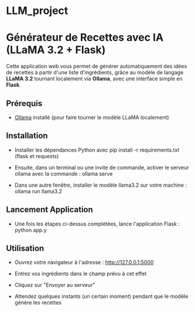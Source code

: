 # LLM_project

# Générateur de Recettes avec IA (LLaMA 3.2 + Flask)

Cette application web vous permet de générer automatiquement des idées de recettes à partir d'une liste d'ingrédients, grâce au modèle de langage **LLaMA 3.2** tournant localement via **Ollama**, avec une interface simple en **Flask**.

## Prérequis

- [Ollama](https://ollama.com/) installé (pour faire tourner le modèle LLaMA localement)


## Installation

- Installer les dépendances Python avec pip install -r requirements.txt (flask et requests)

- Ensuite, dans un terminal ou une invite de commande, activer le serveur ollama avec la commande : ollama serve

- Dans une autre fenêtre, installer le modèle llama3.2 sur votre machine : ollama run llama3.2

## Lancement Application 

- Une fois les étapes ci-dessus complétées, lance l'application Flask : python app.y

## Utilisation

- Ouvrez votre navigateur à l'adresse : http://127.0.0.1:5000

- Entrez vos ingrédients dans le champ prévu à cet effet

- Cliquez sur "Envoyer au serveur"

- Attendez quelques instants (un certain moment) pendant que le modèle génère les recettes
